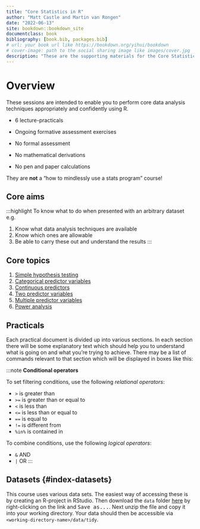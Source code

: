 ```yaml
--- 
title: "Core Statistics in R"
author: "Matt Castle and Martin van Rongen"
date: "2022-06-13"
site: bookdown::bookdown_site
documentclass: book
bibliography: [book.bib, packages.bib]
# url: your book url like https://bookdown.org/yihui/bookdown
# cover-image: path to the social sharing image like images/cover.jpg
description: "These are the supporting materials for the Core Statistics modules of the PSLS Biostatistics Initiative, Cambridge University." 
---
```




# Overview

These sessions are intended to enable you to perform core data analysis techniques appropriately and confidently using R.

- 6 lecture-practicals
- Ongoing formative assessment exercises
- No formal assessment

- No mathematical derivations
- No pen and paper calculations

They are **not** a “how to mindlessly use a stats program” course!

## Core aims
:::highlight
To know what to do when presented with an arbitrary dataset e.g.

1. Know what data analysis techniques are available
2. Know which ones are allowable
3. Be able to carry these out and understand the results
:::

## Core topics

1. [Simple hypothesis testing](#cs1-intro)
2. [Categorical predictor variables](#cs2-intro)
3. [Continuous predictors](#cs3-intro) 
4. [Two predictor variables](#cs4-intro)
5. [Multiple predictor variables](#cs5-intro) 
6. [Power analysis](#cs6-intro)

## Practicals

Each practical document is divided up into various sections. In each section there will be some explanatory text which should help you to understand what is going on and what you’re trying to achieve.
There may be a list of commands relevant to that section which will be displayed in boxes like this:

:::note
**Conditional  operators**

To set filtering conditions, use the following _relational operators_:

- `>` is greater than
- `>=` is greater than or equal to
- `<` is less than
- `<=` is less than or equal to
- `==` is equal to
- `!=` is different from
- `%in%` is contained in
 
To combine conditions, use the following _logical operators_:
 
- `&` AND
- `|` OR
:::

## Datasets {#index-datasets}

This course uses various data sets. The easiest way of accessing these is by creating an R-project in RStudio. Then download the `data` folder [here](data.zip) by right-clicking on the link and <kbd>Save as...</kbd>. Next unzip the file and copy it into your working directory. Your data should then be accessible via `<working-directory-name>/data/tidy`.
